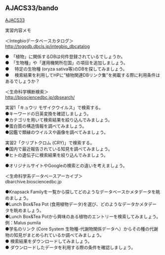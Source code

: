 <h2><span class="date">AJACS33/bando</span></h2>

<div class="body">
	<div class="section">
<p><a href="http://MotDB.DBCLS.jp/?AJACS33" title="AJACS33 (2134d)">AJACS33</a></p>
<p>実習内容メモ</p>
<p>＜Integbioデータベースカタログ＞<br />
<a href="http://togodb.dbcls.jp/integbio_dbcatalog" rel="nofollow">http://togodb.dbcls.jp/integbio_dbcatalog</a></p>
<p>●　「植物」に関係するDBは何件登録されているでしょうか。<br />
●　「生物種」や「運用機関所在国」の項目を追加しましょう。<br />
●　  特定の生物種 (oryza sativa等)のDBを探してみましょう。<br />
●　  検索結果を利用してHPに”植物関連DBリンク集”を掲載する際に利用条件はあるでしょうか？<br /></p>
<p>＜生命科学横断検索＞<br />
<a href="http://biosciencedbc.jp/dbsearch/" rel="nofollow">http://biosciencedbc.jp/dbsearch/</a><br /></p>
<p>実習1「キュウリ モザイクウイルス」で検索する。<br />
●キーワードの日英変換を確認しましょう。<br />
●カテゴリを用いて検索結果を絞り込んでみましょう。<br />
●蛋白質の構造情報を調べてみましょう。<br />
●図鑑で類縁のウイルスや画像を調べてみましょう。<br /></p>
<p>実習2「クリプトクロム (CRY)」で検索する。<br />
●国内で最近報告されている知見を調べてみましょう。<br />
●ヒトの遺伝子に検索結果を絞り込んでみましょう。<br /></p>
<p>●オリジナルサイトやGoogleの検索との違いを考えましょう。<br /></p>
<p>＜生命科学系データベースアーカイブ＞<br />
dbarchive.biosciencedbc.jp<br /></p>
<p>●Knapsack Familyを一覧から探してどのようなデータベースかメタデータを眺めましょう。<br />
●Lunch Box&amp;Tea Pot (食用植物データ)を選び、どのようなデータかメタデータを眺めましょう。<br />
●Lunch Box&amp;Tea Potから興味のある植物のエントリーを検索してみましょう。例：Malus pumila<br />
●学名のリンク (Core System 生物種-代謝物関係データへ）からその種の代謝物の知見がまとめられているか調べてみましょう。<br />
● 検索結果をダウンロードしてみましょう。<br />
● ダウンロードしたデータを利用する際の条件を確認しましょう。<br /></p>
